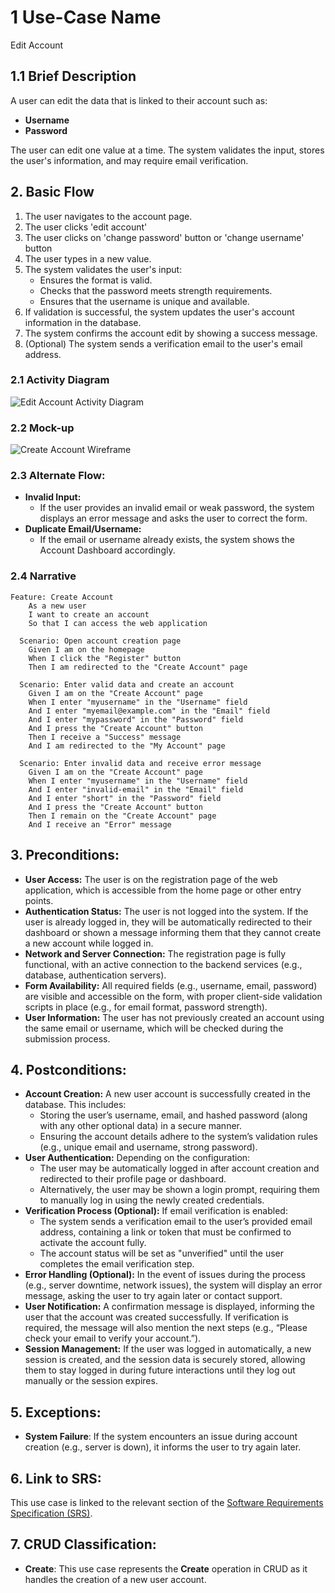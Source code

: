 # 1 Use-Case Name
Edit Account

## 1.1 Brief Description
A user can edit the data that is linked to their account such as:

- **Username**
- **Password**

The user can edit one value at a time. The system validates the input, stores the user's information, and may require email verification. 

## 2. Basic Flow
1. The user navigates to the account page.
2. The user clicks 'edit account'
3. The user clicks on 'change password' button or 'change username' button
3. The user types in a new value.
4. The system validates the user's input:
   - Ensures the format is valid.
   - Checks that the password meets strength requirements.
   - Ensures that the username is unique and available.
5. If validation is successful, the system updates the user's account information in the database.
6. The system confirms the account edit by showing a success message.
7. (Optional) The system sends a verification email to the user's email address.

### 2.1 Activity Diagram
![Edit Account Activity Diagram](docs/UCEditAccount.png)

### 2.2 Mock-up
![Create Account Wireframe](docs/mockup.png)

### 2.3 Alternate Flow:
- **Invalid Input:**
   - If the user provides an invalid email or weak password, the system displays an error message and asks the user to correct the form.
- **Duplicate Email/Username:**
   - If the email or username already exists, the system shows the Account Dashboard accordingly.

### 2.4 Narrative
```gherkin
Feature: Create Account
    As a new user
    I want to create an account
    So that I can access the web application
  
  Scenario: Open account creation page
    Given I am on the homepage
    When I click the "Register" button
    Then I am redirected to the "Create Account" page

  Scenario: Enter valid data and create an account
    Given I am on the "Create Account" page
    When I enter "myusername" in the "Username" field
    And I enter "myemail@example.com" in the "Email" field
    And I enter "mypassword" in the "Password" field
    And I press the "Create Account" button
    Then I receive a "Success" message
    And I am redirected to the "My Account" page

  Scenario: Enter invalid data and receive error message
    Given I am on the "Create Account" page
    When I enter "myusername" in the "Username" field
    And I enter "invalid-email" in the "Email" field
    And I enter "short" in the "Password" field
    And I press the "Create Account" button
    Then I remain on the "Create Account" page
    And I receive an "Error" message
```

## 3. Preconditions:
- **User Access:** The user is on the registration page of the web application, which is accessible from the home page or other entry points.
- **Authentication Status:** The user is not logged into the system. If the user is already logged in, they will be automatically redirected to their dashboard or shown a message informing them that they cannot create a new account while logged in.
- **Network and Server Connection:** The registration page is fully functional, with an active connection to the backend services (e.g., database, authentication servers).
- **Form Availability:** All required fields (e.g., username, email, password) are visible and accessible on the form, with proper client-side validation scripts in place (e.g., for email format, password strength).
- **User Information:** The user has not previously created an account using the same email or username, which will be checked during the submission process.

## 4. Postconditions:
- **Account Creation:** A new user account is successfully created in the database. This includes:
   - Storing the user’s username, email, and hashed password (along with any other optional data) in a secure manner.
   - Ensuring the account details adhere to the system’s validation rules (e.g., unique email and username, strong password).
- **User Authentication:** Depending on the configuration:
   - The user may be automatically logged in after account creation and redirected to their profile page or dashboard.
   - Alternatively, the user may be shown a login prompt, requiring them to manually log in using the newly created credentials.
- **Verification Process (Optional):** If email verification is enabled:
   - The system sends a verification email to the user’s provided email address, containing a link or token that must be confirmed to activate the account fully.
   - The account status will be set as "unverified" until the user completes the email verification step.
- **Error Handling (Optional):** In the event of issues during the process (e.g., server downtime, network issues), the system will display an error message, asking the user to try again later or contact support.
- **User Notification:** A confirmation message is displayed, informing the user that the account was created successfully. If verification is required, the message will also mention the next steps (e.g., “Please check your email to verify your account.”).
- **Session Management:** If the user was logged in automatically, a new session is created, and the session data is securely stored, allowing them to stay logged in during future interactions until they log out manually or the session expires.

## 5. Exceptions:
- **System Failure**: If the system encounters an issue during account creation (e.g., server is down), it informs the user to try again later.

## 6. Link to SRS:
This use case is linked to the relevant section of the [Software Requirements Specification (SRS)](SRS.md).

## 7. CRUD Classification:
- **Create**: This use case represents the **Create** operation in CRUD as it handles the creation of a new user account.

